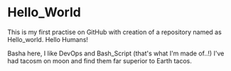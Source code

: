# Hello_World
This is my first practise on GitHub with creation of a repository named as Hello_world.
Hello Humans!

Basha here, I like DevOps and Bash_Script (that's what I'm made of..!)
I've had tacosm on moon and find them far superior to Earth tacos.
